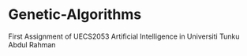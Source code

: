 # Genetic-Algorithms
First Assignment of UECS2053 Artificial Intelligence in Universiti Tunku Abdul Rahman
